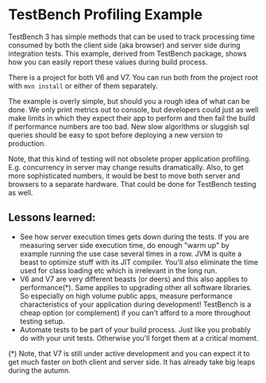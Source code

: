 TestBench Profiling Example
===========================

TestBench 3 has simple methods that can be used to track processing time consumed by both the client side (aka browser) and server side during integration tests. This example, derived from TestBench package, shows how you can easily report these values during build process.

There is a project for both V6 and V7. You can run both from the project root with `mvn install` or either of them separately.

The example is overly simple, but should you a rough idea of what can be done. We only print metrics out to console, but developers could just as well make limits in which they expect their app to perform and then fail the build if performance numbers are too bad. New slow algorithms or sluggish sql queries should be easy to spot before deploying a new version to production.

Note, that this kind of testing will not obsolete proper application profiling. E.g. concurrency in server may change results dramatically. Also, to get more sophisticated numbers, it would be best to move both server and browsers to a separate hardware. That could be done for TestBench testing as well.

Lessons learned:
----------------
 * See how server execution times gets down during the tests. If you are measuring server side execution time, do enough "warm up" by example running the use case several times in a row. JVM is quite a beast to optimize stuff with its JIT compiler. You'll also eliminate the time used for class loading etc which is irrelevant in the long run.
 * V6 and V7 are very different beasts (or deers) and this also applies to performance(*). Same applies to upgrading other all software libraries. So especially on high volume public apps, measure performance characteristics of your application during development! TestBench is a cheap option (or complement) if you can't afford to a more throughout testing setup.
 * Automate tests to be part of your build process. Just like you probably do with your unit tests. Otherwise you'll forget them at a critical moment.

(*) Note, that V7 is still under active development and you can expect it to get much faster on both client and server side. It has already take big leaps during the autumn.